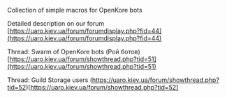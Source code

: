
Collection of simple macros for OpenKore bots

Detailed description on our forum [https://uaro.kiev.ua/forum/forumdisplay.php?fid=44](https://uaro.kiev.ua/forum/forumdisplay.php?fid=44)

Thread: Swarm of OpenKore bots (Рой ботов) [https://uaro.kiev.ua/forum/showthread.php?tid=51](https://uaro.kiev.ua/forum/showthread.php?tid=51)

Thread: Guild Storage users (https://uaro.kiev.ua/forum/showthread.php?tid=52)[https://uaro.kiev.ua/forum/showthread.php?tid=52]

